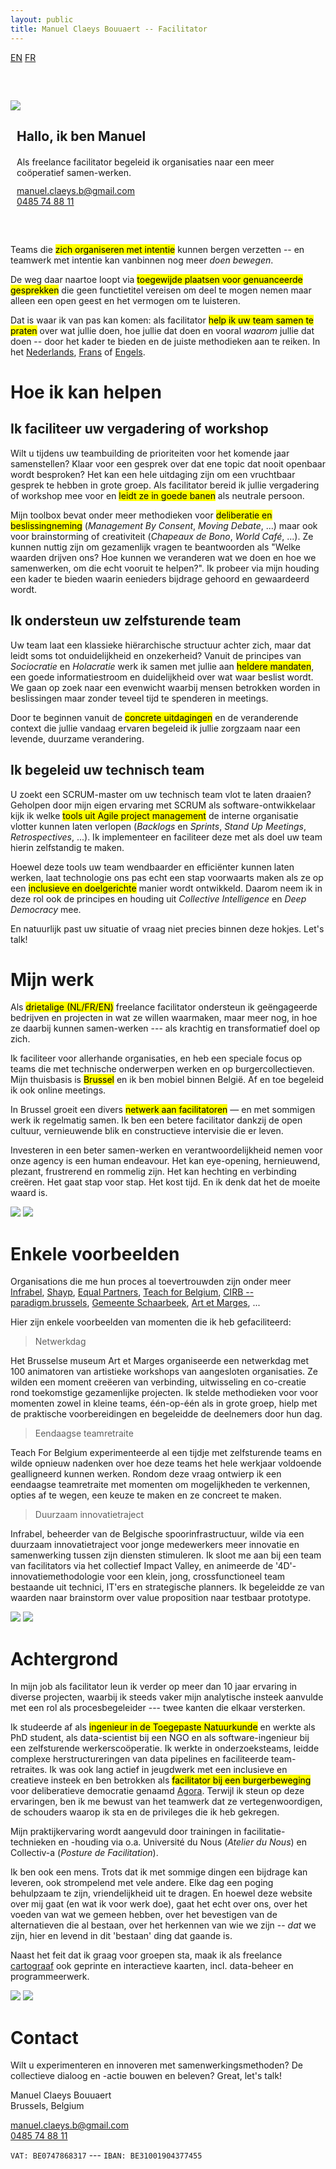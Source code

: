 ```yaml
---
layout: public
title: Manuel Claeys Bouuaert -- Facilitator
---
```

<div class="language-box">
    <a href="/facili" class="language">EN</a>
    <a href="/facili_fr" class="language">FR</a>
</div>
<div class="image-box" style="margin-top: 60px; margin-bottom: 60px">
    <img src="img/manuel.jpg">
    <div style="margin:auto 10px">
        <h2>Hallo, ik ben Manuel</h2>
        <div style="margin-top: 20px;">
            Als freelance facilitator begeleid ik organisaties naar een meer coöperatief samen-werken.
        </div>
        <div style="margin-top: 12px;">
            <a href="mailto:manuel.claeys.b@gmail.com" class="email">manuel.claeys.b@gmail.com</a><br>
            <a href="tel:+32485748811" class="phone">0485 74 88 11</a>
        </div>
    </div>
</div>

Teams die <mark>zich organiseren met intentie</mark> kunnen bergen verzetten -- en teamwerk met intentie kan vanbinnen nog meer *doen bewegen*.

De weg daar naartoe loopt via <mark>toegewijde plaatsen voor genuanceerde gesprekken</mark> die geen functietitel vereisen om deel te mogen nemen maar alleen een open geest en het vermogen om te luisteren.

Dat is waar ik van pas kan komen: als facilitator <mark>help ik uw team samen te praten</mark> over wat jullie doen, hoe jullie dat doen en vooral *waarom* jullie dat doen -- door het kader te bieden en de juiste methodieken aan te reiken. In het <a href="/facili_nl" class="language">Nederlands</a>, <a href="/facili_fr" class="language">Frans</a> of <a href="/facili" class="language">Engels</a>.

<h1 class="with-margin-top">Hoe ik kan helpen</h1>

<div class="focus" markdown="1">

## Ik faciliteer uw vergadering of workshop

Wilt u tijdens uw teambuilding de prioriteiten voor het komende jaar samenstellen? Klaar voor een gesprek over dat ene topic dat nooit openbaar wordt besproken? Het kan een hele uitdaging zijn om een vruchtbaar gesprek te hebben in grote groep. Als facilitator bereid ik jullie vergadering of workshop mee voor en <mark>leidt ze in goede banen</mark> als neutrale persoon.

Mijn toolbox bevat onder meer methodieken voor <mark>deliberatie en beslissingneming</mark> (*Management By Consent*, *Moving Debate*, ...) maar ook voor brainstorming of creativiteit (*Chapeaux de Bono*, *World Café*, ...). Ze kunnen nuttig zijn om gezamenlijk vragen te beantwoorden als "Welke waarden drijven ons? Hoe kunnen we veranderen wat we doen en hoe we samenwerken, om die echt vooruit te helpen?". Ik probeer via mijn houding een kader te bieden waarin eenieders bijdrage gehoord en gewaardeerd wordt. 

</div>

<div class="focus" markdown="1">

## Ik ondersteun uw zelfsturende team

Uw team laat een klassieke hiërarchische structuur achter zich, maar dat leidt soms tot onduidelijkheid en onzekerheid? Vanuit de principes van *Sociocratie* en *Holacratie* werk ik samen met jullie aan <mark>heldere mandaten</mark>, een goede informatiestroom en duidelijkheid over wat waar beslist wordt. We gaan op zoek naar een evenwicht waarbij mensen betrokken worden in beslissingen maar zonder teveel tijd te spenderen in meetings.

Door te beginnen vanuit de <mark>concrete uitdagingen</mark> en de veranderende context die jullie vandaag ervaren begeleid ik jullie zorgzaam naar een levende, duurzame verandering.

</div>

<div class="focus" markdown="1">

## Ik begeleid uw technisch team

U zoekt een SCRUM-master om uw technisch team vlot te laten draaien? Geholpen door mijn eigen ervaring met SCRUM als software-ontwikkelaar kijk ik welke <mark>tools uit Agile project management</mark> de interne organisatie vlotter kunnen laten verlopen (*Backlogs* en *Sprints*, *Stand Up Meetings*, *Retrospectives*, ...). Ik implementeer en faciliteer deze met als doel uw team hierin zelfstandig te maken.

Hoewel deze tools uw team wendbaarder en efficiënter kunnen laten werken, laat technologie ons pas echt een stap voorwaarts maken als ze op een <mark>inclusieve en doelgerichte</mark> manier wordt ontwikkeld. Daarom neem ik in deze rol ook de principes en houding uit *Collective Intelligence* en *Deep Democracy* mee.

</div>

En natuurlijk past uw situatie of vraag niet precies binnen deze hokjes. Let's talk!

<h1 class="with-margin-top">Mijn werk</h1>

Als <mark>drietalige (NL/FR/EN)</mark> freelance facilitator ondersteun ik geëngageerde bedrijven en projecten in wat ze willen waarmaken, maar meer nog, in hoe ze daarbij kunnen samen-werken --- als krachtig en transformatief doel op zich. 

Ik faciliteer voor allerhande organisaties, en heb een speciale focus op teams die met technische onderwerpen werken en op burgercollectieven. Mijn thuisbasis is <mark>Brussel</mark> en ik ben mobiel binnen België. Af en toe begeleid ik ook online meetings.

In Brussel groeit een divers <mark>netwerk aan facilitatoren</mark> — en met sommigen werk ik regelmatig samen. Ik ben een betere facilitator dankzij de open cultuur, vernieuwende blik en constructieve intervisie die er leven.

Investeren in een beter samen-werken en verantwoordelijkheid nemen voor onze agency is een human endeavour. Het kan eye-opening, hernieuwend, plezant, frustrerend en rommelig zijn. Het kan hechting en verbinding creëren. Het gaat stap voor stap. Het kost tijd. En ik denk dat het de moeite waard is.

<div class="image-box">
    <img src="img/freelance_2.jpg"/>
    <img src="img/freelance_4.jpg"/>
</div>

<h1 class="with-margin-top">Enkele voorbeelden</h1>

Organisations die me hun proces al toevertrouwden zijn onder meer [Infrabel](https://infrabel.be), [Shayp](https://shayp.com/), [Equal Partners](https://equal-partners.eu/), [Teach for Belgium](https://teachforbelgium.be/), [CIRB -- paradigm.brussels](https://paradigm.brussels), [Gemeente Schaarbeek](https://www.1030.be/nl/agenda/muzik1030-network), [Art et Marges](https://www.artetmarges.be/), ...

Hier zijn enkele voorbeelden van momenten die ik heb gefaciliteerd:

> Netwerkdag

Het Brusselse museum Art et Marges organiseerde een netwerkdag met 100 animatoren van artistieke workshops van aangesloten organisaties. Ze wilden een moment creëeren van verbinding, uitwisseling en co-creatie rond toekomstige gezamenlijke projecten. Ik stelde methodieken voor voor momenten zowel in kleine teams, één-op-één als in grote groep, hielp met de praktische voorbereidingen en begeleidde de deelnemers door hun dag.

> Eendaagse teamretraite

Teach For Belgium experimenteerde al een tijdje met zelfsturende teams en wilde opnieuw nadenken over hoe deze teams het hele werkjaar voldoende gealligneerd kunnen werken. Rondom deze vraag ontwierp ik een eendaagse teamretraite met momenten om mogelijkheden te verkennen, opties af te wegen, een keuze te maken en ze concreet te maken.

> Duurzaam innovatietraject

Infrabel, beheerder van de Belgische spoorinfrastructuur, wilde via een duurzaam innovatietraject voor jonge medewerkers meer innovatie en samenwerking tussen zijn diensten stimuleren. Ik sloot me aan bij een team van facilitators via het collectief Impact Valley, en animeerde de '4D'-innovatiemethodologie voor een klein, jong, crossfunctioneel team bestaande uit technici, IT'ers en strategische planners. Ik begeleidde ze van waarden naar brainstorm over value proposition naar testbaar prototype.

<div class="image-box">
    <img src="img/freelance_1.jpg"/>
    <img src="img/freelance_3.jpg"/>
</div>

<h1 class="with-margin-top">Achtergrond</h1>

In mijn job als facilitator leun ik verder op meer dan 10 jaar ervaring in diverse projecten, waarbij ik steeds vaker mijn analytische insteek aanvulde met een rol als procesbegeleider --- twee kanten die elkaar versterken. 

Ik studeerde af als <mark>ingenieur in de Toegepaste Natuurkunde</mark> en werkte als PhD student, als data-scientist bij een NGO en als software-ingenieur bij een zelfsturende werkerscoöperatie. Ik werkte in onderzoeksteams, leidde complexe herstructureringen van data pipelines en faciliteerde team-retraites. Ik was ook lang actief in jeugdwerk met een inclusieve en creatieve insteek en ben betrokken als <mark>facilitator bij een burgerbeweging</mark> voor deliberatieve democratie genaamd [Agora](https://agora.brussels). Terwijl ik steun op deze ervaringen, ben ik me bewust van het teamwerk dat ze vertegenwoordigen, de schouders waarop ik sta en de privileges die ik heb gekregen.

Mijn praktijkervaring wordt aangevuld door trainingen in facilitatie-technieken en -houding via o.a. Université du Nous (*Atelier du Nous*) en Collectiv-a (*Posture de Facilitation*).

Ik ben ook een mens. Trots dat ik met sommige dingen een bijdrage kan leveren, ook strompelend met vele andere. Elke dag een poging behulpzaam te zijn, vriendelijkheid uit te dragen. En hoewel deze website over mij gaat (en wat ik voor werk doe), gaat het echt over ons, over het voeden van wat we gemeen hebben, over het bevestigen van de alternatieven die al bestaan, over het herkennen van wie we zijn -- *dat* we zijn, hier en levend in dit 'bestaan' ding dat gaande is.

Naast het feit dat ik graag voor groepen sta, maak ik als freelance <a href="/carto" class="internal">cartograaf</a> ook geprinte en interactieve kaarten, incl. data-beheer en programmeerwerk.

<div class="image-box">
    <img src="img/freelance_1.jpg"/>
    <img src="img/freelance_3.jpg"/>
</div>

<h1 class="with-margin-top">Contact</h1>

Wilt u experimenteren en innoveren met samenwerkingsmethoden? De collectieve dialoog en -actie bouwen en beleven? Great, let's talk!

<div class="focus" markdown="1">
Manuel Claeys Bouuaert
<br>Brussels, Belgium

<a href="mailto:manuel.claeys.b@gmail.com" class="email">manuel.claeys.b@gmail.com</a><br>
<a href="tel:+32485748811" class="phone">0485 74 88 11</a>

`VAT: BE0747868317` --- `IBAN: BE31001904377455`
</div>

